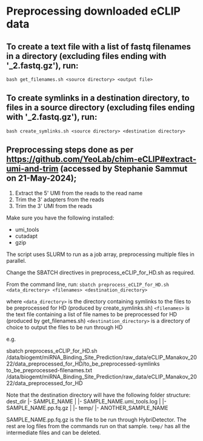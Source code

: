 # Preprocessing downloaded eCLIP data

## To create a text file with a list of fastq filenames in a directory (excluding files ending with '_2.fastq.gz'), run:
`bash get_filenames.sh <source directory> <output file>`

## To create symlinks in a destination directory, to files in a source directory (excluding files ending with '_2.fastq.gz'), run:
`bash create_symlinks.sh <source directory> <destination directory>`

## Preprocessing steps done as per https://github.com/YeoLab/chim-eCLIP#extract-umi-and-trim (accessed by Stephanie Sammut on 21-May-2024);
1. Extract the 5' UMI from the reads to the read name
2. Trim the 3' adapters from the reads
3. Trim the 3' UMI from the reads

Make sure you have the following installed: 
- umi_tools
- cutadapt
- gzip

The script uses SLURM to run as a job array, preprocessing multiple files in parallel. 

Change the SBATCH directives in preprocess_eCLIP_for_HD.sh as required. 

From the command line, run:
`sbatch preprocess_eCLIP_for_HD.sh <data_directory> <filenames> <destination_directory>`

where 
`<data_directory>` is the directory containing symlinks to the files to be preprocessed for HD (produced by create_symlinks.sh)
`<filenames>` is the text file containing a list of file names to be preprocessed for HD (produced by get_filenames.sh)
`<destination_directory>` is a directory of choice to output the files to be run through HD 

e.g. 

sbatch preprocess_eCLIP_for_HD.sh /data/biogemt/miRNA_Binding_Site_Prediction/raw_data/eCLIP_Manakov_2022/data_preprocessed_for_HD/to_be_preprocessed-symlinks to_be_preprocessed-filenames.txt /data/biogemt/miRNA_Binding_Site_Prediction/raw_data/eCLIP_Manakov_2022/data_preprocessed_for_HD

Note that the destination directory will have the following folder structure:
dest_dir
    |- SAMPLE_NAME
    |   |- SAMPLE_NAME.umi_tools.log
    |   |- SAMPLE_NAME.pp.fq.gz
    |   |- temp/
    |- ANOTHER_SAMPLE_NAME

SAMPLE_NAME.pp.fq.gz is the file to be run through HybriDetector. The rest are log files from the commands run on that sample. `temp/` has all the intermediate files and can be deleted. 